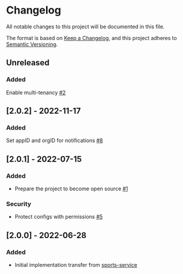 # Changelog
All notable changes to this project will be documented in this file.

The format is based on [Keep a Changelog](https://keepachangelog.com/en/1.0.0/),
and this project adheres to [Semantic Versioning](https://semver.org/spec/v2.0.0.html).

## Unreleased
### Added
Enable multi-tenancy [#2](https://github.com/rokwire/sports-building-block/issues/2)

## [2.0.2] - 2022-11-17
### Added
Set appID and orgID for notifications [#8](https://github.com/rokwire/sports-building-block/issues/8)

## [2.0.1] - 2022-07-15
### Added
- Prepare the project to become open source [#1](https://github.com/rokwire/sports-building-block/issues/1)

### Security
- Protect configs with permissions [#5](https://github.com/rokwire/sports-building-block/issues/5)

## [2.0.0] - 2022-06-28
### Added
- Initial implementation transfer from [sports-service](https://github.com/rokwire/sports-service/tree/feature/issue-21)